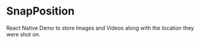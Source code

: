 # SnapPosition
React Native Demo to store Images and Videos along with the location they were shot on.

